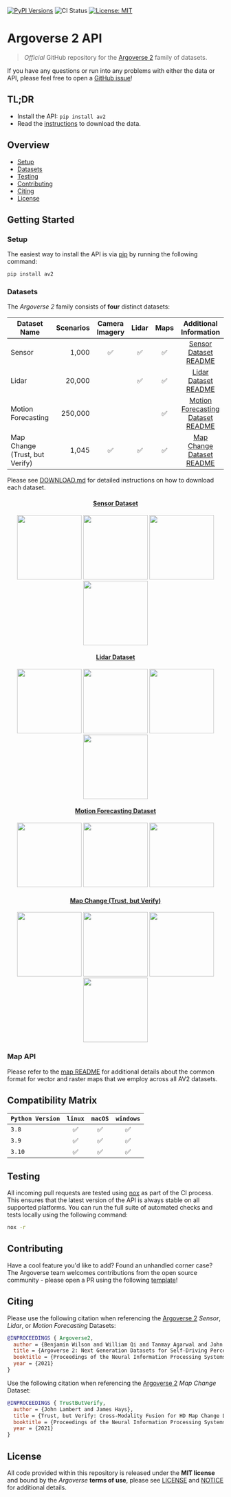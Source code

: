 [![PyPI Versions](https://img.shields.io/pypi/pyversions/av2)](https://pypi.org/project/av2/)
![CI Status](https://github.com/argoai/argoverse2-api/actions/workflows/ci.yml/badge.svg)
[![License: MIT](https://img.shields.io/badge/License-MIT-yellow.svg)](./LICENSE)

# Argoverse 2 API

> _Official_ GitHub repository for the [Argoverse 2](https://www.argoverse.org) family of datasets.

If you have any questions or run into any problems with either the data or API, please feel free to open a [GitHub issue](https://github.com/argoai/argoverse2-api/issues)!

## TL;DR

- Install the API: `pip install av2`
- Read the [instructions](DOWNLOAD.md) to download the data.

## Overview

- [Setup](#setup)
- [Datasets](#datasets)
- [Testing](#testing)
- [Contributing](#contributing)
- [Citing](#citing)
- [License](#license)

## Getting Started

### Setup

The easiest way to install the API is via [pip](https://pypi.org/project/av2/) by running the following command:

```bash
pip install av2
```

### Datasets

The _Argoverse 2_ family consists of **four** distinct datasets:

| Dataset Name   | Scenarios | Camera Imagery | Lidar| Maps | Additional Information|
| ---------------| --------: | :------------: | :--: | :--: | :--------------------:|
| Sensor | 1,000 | :white_check_mark: | :white_check_mark: | :white_check_mark: | [Sensor Dataset README](src/av2/datasets/sensor/README.md) |
| Lidar  | 20,000 | | :white_check_mark: | :white_check_mark: | [Lidar Dataset README](src/av2/datasets/lidar/README.md) |
| Motion Forecasting | 250,000 | | | :white_check_mark: | [Motion Forecasting Dataset README](src/av2/datasets/motion_forecasting/README.md) |
| Map Change (Trust, but Verify) | 1,045 | :white_check_mark:  | :white_check_mark: | :white_check_mark: | [Map Change Dataset README](src/av2/datasets/tbv/README.md) |

Please see [DOWNLOAD.md](DOWNLOAD.md) for detailed instructions on how to download each dataset.

<div align="center">
  <h4> <a href="src/av2/datasets/sensor/README.md"> Sensor Dataset </a> </h4>
  <img src="https://user-images.githubusercontent.com/29715011/158742778-557f31a4-569d-44aa-a032-99836094dc97.gif" height="150">
  <img src="https://user-images.githubusercontent.com/29715011/158742776-069501c4-8dd4-4f9d-ac8c-f0421f855607.gif" height="150">
  <img src="https://user-images.githubusercontent.com/29715011/158739736-fe876299-23da-46ed-98ce-173f938d1702.gif" height="150">
  <img src="https://user-images.githubusercontent.com/29715011/158739767-886e1c2f-4613-495d-9204-a7b4813af16d.gif" height="150">
</div>

<div align="center">
  <h4> <a href="src/av2/datasets/lidar/README.md"> Lidar Dataset </a> </h4>
  <img src="https://user-images.githubusercontent.com/29715011/158715494-472339d1-a5d5-4d33-8fcf-3455c0d78d27.gif" height="150">
  <img src="https://user-images.githubusercontent.com/29715011/158715496-f439ccad-71af-4880-8b43-ade7b6c8f333.gif" height="150">
  <img src="https://user-images.githubusercontent.com/29715011/158715498-23d7a11f-12a1-4aeb-b9af-dbced217b340.gif" height="150">
  <img src="https://user-images.githubusercontent.com/29715011/158715497-d1603423-c32f-4cf0-ab1e-6bbc9c458535.gif" height="150">
</div>


<div align="center">
  <h4> <a href="src/av2/datasets/motion_forecasting/README.md"> Motion Forecasting Dataset </a> </h4>
  <img src="https://user-images.githubusercontent.com/29715011/158486284-1a0df794-ee0a-4ae6-a320-0dd0d1daad06.gif" height="150">
  <img src="https://user-images.githubusercontent.com/29715011/158486286-e734e654-b879-4994-a129-9957cc591af4.gif" height="150">
  <img src="https://user-images.githubusercontent.com/29715011/158486288-5e7c0971-de0c-4ff5-bea7-76f7922dd1e0.gif" height="150">
</div>

<div align="center">
  <h4> <a href="src/av2/datasets/tbv/README.md"> Map Change (Trust, but Verify) </a> </h4>
  <img src="https://user-images.githubusercontent.com/29715011/159150544-93ed1b7e-242a-416e-ac01-e1df3ff9be8b.gif" height="150">
  <img src="https://user-images.githubusercontent.com/29715011/159150539-e5d14886-4b5c-4e10-96e1-6fdf5696d430.gif" height="150">
  <img src="https://user-images.githubusercontent.com/29715011/159152108-3c3001fe-ec7c-48fd-8c08-4a473affb2a3.gif" height="150">
  <img src="https://user-images.githubusercontent.com/29715011/159152102-27c04180-9ca4-4725-be81-95ee6858d367.gif" height="150">
</div>

### Map API

Please refer to the [map README](src/av2/map/README.md) for additional details about the common format for vector and
raster maps that we employ across all AV2 datasets.

## Compatibility Matrix

| `Python Version` |       `linux`      |       `macOS`      |      `windows`     |
| -------------    | :----------------: | :----------------: | :----------------: |
| `3.8`            | :white_check_mark: | :white_check_mark: | :white_check_mark: |
| `3.9`            | :white_check_mark: | :white_check_mark: | :white_check_mark: |
| `3.10`           | :white_check_mark: | :white_check_mark: | :white_check_mark: |

## Testing

All incoming pull requests are tested using [nox](https://nox.thea.codes/en/stable/) as
part of the CI process. This ensures that the latest version of the API is always stable on all supported platforms. You
can run the full suite of automated checks and tests locally using the following command:

```bash
nox -r
```

## Contributing

Have a cool feature you'd like to add? Found an unhandled corner case? The Argoverse team welcomes contributions from
the open source community - please open a PR using the following [template](.github/pull_request_template.md)!

## Citing

Please use the following citation when referencing the [Argoverse 2](https://datasets-benchmarks-proceedings.neurips.cc/paper/2021/file/4734ba6f3de83d861c3176a6273cac6d-Paper-round2.pdf) _Sensor_, _Lidar_, or _Motion Forecasting_ Datasets:

```BibTeX
@INPROCEEDINGS { Argoverse2,
  author = {Benjamin Wilson and William Qi and Tanmay Agarwal and John Lambert and Jagjeet Singh and Siddhesh Khandelwal and Bowen Pan and Ratnesh Kumar and Andrew Hartnett and Jhony Kaesemodel Pontes and Deva Ramanan and Peter Carr and James Hays},
  title = {Argoverse 2: Next Generation Datasets for Self-Driving Perception and Forecasting},
  booktitle = {Proceedings of the Neural Information Processing Systems Track on Datasets and Benchmarks (NeurIPS Datasets and Benchmarks 2021)},
  year = {2021}
}
```

Use the following citation when referencing the [Argoverse 2](https://datasets-benchmarks-proceedings.neurips.cc/paper/2021/file/6f4922f45568161a8cdf4ad2299f6d23-Paper-round2.pdf) _Map Change_ Dataset:
```BibTeX
@INPROCEEDINGS { TrustButVerify,
  author = {John Lambert and James Hays},
  title = {Trust, but Verify: Cross-Modality Fusion for HD Map Change Detection},
  booktitle = {Proceedings of the Neural Information Processing Systems Track on Datasets and Benchmarks (NeurIPS Datasets and Benchmarks 2021)},
  year = {2021}
}
```

## License

All code provided within this repository is released under the **MIT license** and bound by the _Argoverse_ **terms of use**,
please see [LICENSE](LICENSE) and [NOTICE](NOTICE) for additional details.
